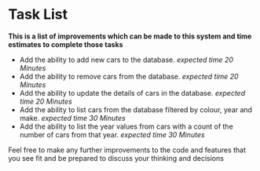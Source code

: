 # Task List

**This is a list of improvements which can be made to this system and time estimates to complete those tasks**

- Add the ability to add new cars to the database. *expected time 20 Minutes*
- Add the ability to remove cars from the database. *expected time 20 Minutes*
- Add the ability to update the details of cars in the database. *expected time 20 Minutes*
- Add the ability to list cars from the database filtered by colour, year and make. *expected time 30 Minutes*
- Add the ability to list the year values from cars with a count of the number of cars from that year.
*expected time 30 Minutes*

Feel free to make any further improvements to the code and features that you see fit and be prepared to discuss your
thinking and decisions